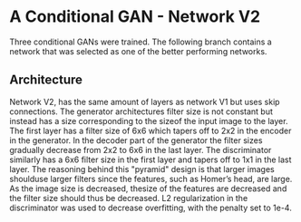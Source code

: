 # A Conditional GAN - Network V2
Three conditional GANs were trained. The following branch contains a network that was selected as one of the better performing networks.

## Architecture
Network V2, has the same amount of layers as network V1 but uses skip connections. The generator
architectures filter size is not constant but instead has a size corresponding to the sizeof the 
input image to the layer. The first layer has a filter size of 6x6 which tapers off to 2x2 in the
encoder in the generator. In the decoder part of the generator the filter sizes gradually decrease
from 2x2 to 6x6 in the last layer. The discriminator similarly has a 6x6 filter size in the first 
layer and tapers off to 1x1 in the last layer. The reasoning behind this "pyramid" design is that 
larger  images shoulduse larger filters since the features, such as Homer’s head, are large. As the 
image size is decreased, thesize of the features are decreased and the filter size should thus be 
decreased. L2 regularization in the discriminator was used to decrease overfitting, with the penalty 
set to 1e-4.
